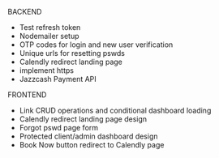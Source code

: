 BACKEND
- Test refresh token
- Nodemailer setup
- OTP codes for login and new user verification
- Unique urls for resetting pswds
- Calendly redirect landing page
- implement https
- Jazzcash Payment API

FRONTEND
- Link CRUD operations and conditional dashboard loading
- Calendly redirect landing page design
- Forgot pswd page form
- Protected client/admin dashboard design
- Book Now button redirect to Calendly page
